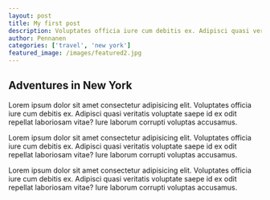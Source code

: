 ```yaml
---
layout: post 
title: My first post
description: Voluptates officia iure cum debitis ex. Adipisci quasi veritatis voluptate saepe id ex odit repellat laboriosam vitae?
author: Pennanen
categories: ['travel', 'new york']
featured_image: /images/featured2.jpg
---
```


## Adventures in New York

Lorem ipsum dolor sit amet consectetur adipisicing elit. Voluptates officia iure cum debitis ex. Adipisci quasi veritatis voluptate saepe id ex odit repellat laboriosam vitae? Iure laborum corrupti voluptas accusamus.

Lorem ipsum dolor sit amet consectetur adipisicing elit. Voluptates officia iure cum debitis ex. Adipisci quasi veritatis voluptate saepe id ex odit repellat laboriosam vitae? Iure laborum corrupti voluptas accusamus.

Lorem ipsum dolor sit amet consectetur adipisicing elit. Voluptates officia iure cum debitis ex. Adipisci quasi veritatis voluptate saepe id ex odit repellat laboriosam vitae? Iure laborum corrupti voluptas accusamus.
